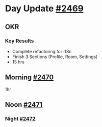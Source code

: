 # Day Update [#2469](https://github.com/sentrei/sentrei/issues/2469)

## OKR

### Key Results

- Complete refactoring for i18n
- Finish 3 Sections (Profile, Room, Settings)
- 15 hrs

## Morning [#2470](https://github.com/sentrei/sentrei/issues/2470)

1hr

## Noon [#2471](https://github.com/sentrei/sentrei/issues/2471)

### Night [#2472](https://github.com/sentrei/sentrei/issues/2472)
